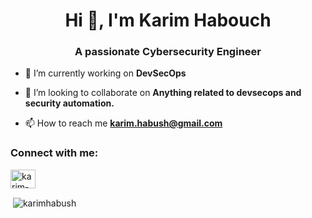 <h1 align="center">Hi 👋, I'm Karim Habouch</h1>
<h3 align="center">A passionate Cybersecurity Engineer</h3>

- 🔭 I’m currently working on **DevSecOps**

- 👯 I’m looking to collaborate on **Anything related to devsecops and security automation.**

- 📫 How to reach me **karim.habush@gmail.com**

<h3 align="left">Connect with me:</h3>
<p align="left">
<a href="https://linkedin.com/in/karim-habouch" target="blank"><img align="center" src="https://raw.githubusercontent.com/rahuldkjain/github-profile-readme-generator/master/src/images/icons/Social/linked-in-alt.svg" alt="karim-habouch" height="30" width="40" /></a>
</p>

<p>&nbsp;<img align="center" src="https://github-readme-stats.vercel.app/api?username=karimhabush&show_icons=true&locale=en" alt="karimhabush" /></p>
